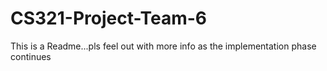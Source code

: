 # CS321-Project-Team-6
This is a Readme...pls feel out with more info as the implementation phase continues
